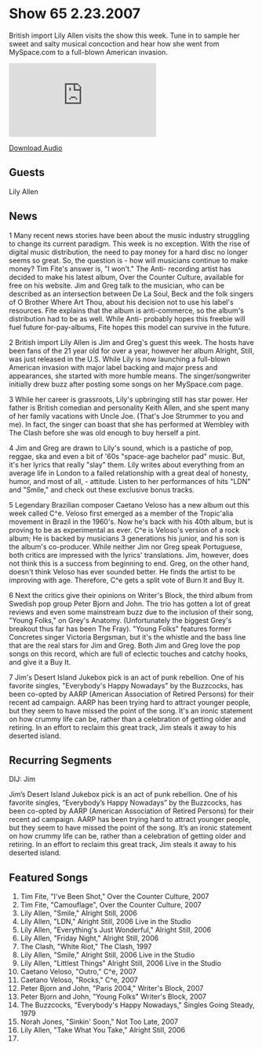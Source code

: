 # Show 65 2.23.2007
British import Lily Allen visits the show this week. Tune in to sample her sweet and salty musical concoction and hear how she went from MySpace.com to a full-blown American invasion.

![main image](http://www.soundopinions.org/images/lilyallen/x.php)

[Download Audio](http://audio.soundopinions.org/streams/2007/02/so_20070223.m3u)

## Guests
Lily Allen

## News
1 Many recent news stories have been about the music industry struggling to change its current paradigm. This week is no exception. With the rise of digital music distribution, the need to pay money for a hard disc no longer seems so great. So, the question is - how will musicians continue to make money? Tim Fite's answer is, "I won't." The Anti- recording artist has decided to make his latest album, Over the Counter Culture, available for free on his website. Jim and Greg talk to the musician, who can be described as an intersection between De La Soul, Beck and the folk singers of O Brother Where Art Thou, about his decision not to use his label's resources. Fite explains that the album is anti-commerce, so the album's distribution had to be as well. While Anti- probably hopes this freebie will fuel future for-pay-albums, Fite hopes this model can survive in the future.

2 British import Lily Allen is Jim and Greg's guest this week. The hosts have been fans of the 21 year old for over a year, however her album Alright, Still, was just released in the U.S. While Lily is now launching a full-blown American invasion with major label backing and major press and appearances, she started with more humble means. The singer/songwriter initially drew buzz after posting some songs on her MySpace.com page.

3 While her career is grassroots, Lily's upbringing still has star power. Her father is British comedian and personality Keith Allen, and she spent many of her family vacations with Uncle Joe. (That's Joe Strummer to you and me). In fact, the singer can boast that she has performed at Wembley with The Clash before she was old enough to buy herself a pint.

4 Jim and Greg are drawn to Lily's sound, which is a pastiche of pop, reggae, ska and even a bit of '60s "space-age bachelor pad" music. But, it's her lyrics that really "slay" them. Lily writes about everything from an average life in London to a failed relationship with a great deal of honesty, humor, and most of all, - attitude. Listen to her performances of hits "LDN" and "Smile," and check out these exclusive bonus tracks.

5 Legendary Brazilian composer Caetano Veloso has a new album out this week called C^e. Veloso first emerged as a member of the Tropic'alia movement in Brazil in the 1960's. Now he's back with his 40th album, but is proving to be as experimental as ever. C^e is Veloso's version of a rock album; He is backed by musicians 3 generations his junior, and his son is the album's co-producer. While neither Jim nor Greg speak Portuguese, both critics are impressed with the lyrics' translations. Jim, however, does not think this is a success from beginning to end. Greg, on the other hand, doesn't think Veloso has ever sounded better. He finds the artist to be improving with age. Therefore, C^e gets a split vote of Burn It and Buy It.

6 Next the critics give their opinions on Writer's Block, the third album from Swedish pop group Peter Bjorn and John. The trio has gotten a lot of great reviews and even some mainstream buzz due to the inclusion of their song, "Young Folks," on Grey's Anatomy. (Unfortunately the biggest Grey's breakout thus far has been The Fray). "Young Folks" features former Concretes singer Victoria Bergsman, but it's the whistle and the bass line that are the real stars for Jim and Greg. Both Jim and Greg love the pop songs on this record, which are full of eclectic touches and catchy hooks, and give it a Buy It.

7 Jim's Desert Island Jukebox pick is an act of punk rebellion. One of his favorite singles, "Everybody's Happy Nowadays" by the Buzzcocks, has been co-opted by AARP (American Association of Retired Persons) for their recent ad campaign. AARP has been trying hard to attract younger people, but they seem to have missed the point of the song. It's an ironic statement on how crummy life can be, rather than a celebration of getting older and retiring. In an effort to reclaim this great track, Jim steals it away to his deserted island.

## Recurring Segments
DIJ: Jim

Jim’s Desert Island Jukebox pick is an act of punk rebellion. One of his favorite singles, “Everybody’s Happy Nowadays” by the Buzzcocks, has been co-opted by AARP (American Association of Retired Persons) for their recent ad campaign. AARP has been trying hard to attract younger people, but they seem to have missed the point of the song. It’s an ironic statement on how crummy life can be, rather than a celebration of getting older and retiring. In an effort to reclaim this great track, Jim steals it away to his deserted island.


## Featured Songs
1. Tim Fite, "I've Been Shot," Over the Counter Culture, 2007
2. Tim Fite, "Camouflage", Over the Counter Culture, 2007
3. Lily Allen, "Smile," Alright Still, 2006
4. Lily Allen, "LDN," Alright Still, 2006 Live in the Studio
5. Lily Allen, "Everything's Just Wonderful," Alright Still, 2006
6. Lily Allen, "Friday Night," Alright Still, 2006
7. The Clash, "White Riot," The Clash, 1997
8. Lily Allen, "Smile," Alright Still, 2006 Live in the Studio
9. Lily Allen, "Littlest Things" Alright Still, 2006 Live in the Studio
10. Caetano Veloso, "Outro," C^e, 2007
11. Caetano Veloso, "Rocks," C^e, 2007
12. Peter Bjorn and John, "Paris 2004," Writer's Block, 2007
13. Peter Bjorn and John, "Young Folks" Writer's Block, 2007
14. The Buzzcocks, "Everybody's Happy Nowadays," Singles Going Steady, 1979
15. Norah Jones, "Sinkin' Soon," Not Too Late, 2007
16. Lily Allen, "Take What You Take," Alright Still, 2006
17. 

